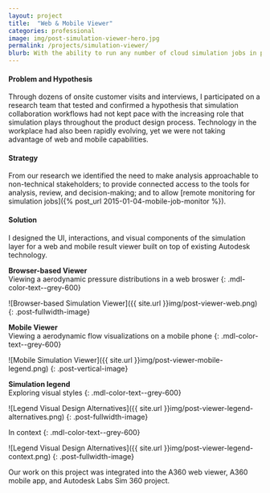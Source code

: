 ```yaml
---
layout: project
title:  "Web & Mobile Viewer"
categories: professional
image: img/post-simulation-viewer-hero.jpg
permalink: /projects/simulation-viewer/
blurb: With the ability to run any number of cloud simulation jobs in parallel, and with each taking up to hours to solve, it is desirable to monitor them on the go. The Simulation Job Monitor provides a way to check progress and status.
---
```

#### Problem and Hypothesis 

Through dozens of onsite customer visits and interviews, I participated on a research team that tested and confirmed a hypothesis that simulation collaboration workflows had not kept pace with the increasing role that simulation plays throughout the product design process. Technology in the workplace had also been rapidly evolving, yet we were not taking advantage of web and mobile capabilities. 

#### Strategy

From our research we identified the need to make analysis approachable to non-technical stakeholders; to provide connected access to the tools for analysis, review, and decision-making; and to allow [remote monitoring for simulation jobs]({% post_url 2015-01-04-mobile-job-monitor %}). 

#### Solution

I designed the UI, interactions, and visual components of the simulation layer for a web and mobile result viewer built on top of existing Autodesk technology. 

**Browser-based Viewer** 
<br>
Viewing a aerodynamic pressure distributions in a web broswer
{: .mdl-color-text--grey-600}

![Browser-based Simulation Viewer]({{ site.url }}img/post-viewer-web.png)
{: .post-fullwidth-image}

**Mobile Viewer** 
<br>
Viewing a aerodynamic flow visualizations on a mobile phone
{: .mdl-color-text--grey-600}

![Mobile Simulation Viewer]({{ site.url }}img/post-viewer-mobile-legend.png)
{: .post-vertical-image}

**Simulation legend** 
<br>
Exploring visual styles
{: .mdl-color-text--grey-600}

![Legend Visual Design Alternatives]({{ site.url }}img/post-viewer-legend-alternatives.png)
{: .post-fullwidth-image}

In context
{: .mdl-color-text--grey-600}

![Legend Visual Design Alternatives]({{ site.url }}img/post-viewer-legend-context.png)
{: .post-fullwidth-image}

Our work on this project was integrated into the A360 web viewer, A360 mobile app, and Autodesk Labs Sim 360 project.
